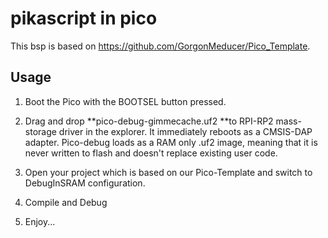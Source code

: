 # pikascript in pico

This bsp is based on https://github.com/GorgonMeducer/Pico_Template.

## Usage

1. Boot the Pico with the BOOTSEL button pressed.

2. Drag and drop **pico-debug-gimmecache.uf2 **to RPI-RP2 mass-storage driver in the explorer. It immediately reboots as a CMSIS-DAP adapter. Pico-debug loads as a RAM only .uf2 image, meaning that it is never written to flash and doesn't replace existing user code.

3. Open your project which is based on our Pico-Template and switch to DebugInSRAM configuration.

4. Compile and Debug

5. Enjoy...